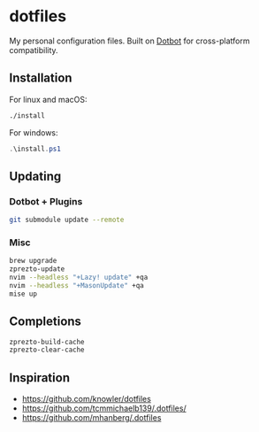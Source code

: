 # dotfiles

My personal configuration files. Built on [Dotbot](https://github.com/anishathalye/dotbot) for cross-platform compatibility.

## Installation

For linux and macOS:
```bash
./install
```

For windows:
```powershell
.\install.ps1
```

## Updating

### Dotbot + Plugins

```bash
git submodule update --remote
```

### Misc
```bash
brew upgrade
zprezto-update
nvim --headless "+Lazy! update" +qa
nvim --headless "+MasonUpdate" +qa
mise up
```

## Completions
```bash
zprezto-build-cache
zprezto-clear-cache
```

## Inspiration
- https://github.com/knowler/dotfiles
- https://github.com/tcmmichaelb139/.dotfiles/
- https://github.com/mhanberg/.dotfiles
